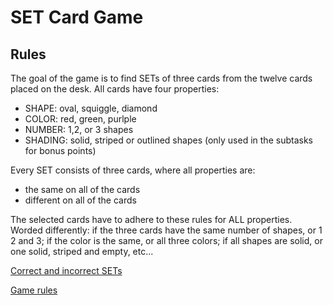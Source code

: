 # SET Card Game
## Rules
The goal of the game is to find SETs of three cards from the twelve cards placed on the desk. All cards have four properties:

* SHAPE: oval, squiggle, diamond
* COLOR: red, green, purlple
* NUMBER: 1,2, or 3 shapes
* SHADING: solid, striped or outlined shapes (only used in the subtasks for bonus points)

Every SET consists of three cards, where all properties are:

* the same on all of the cards
* different on all of the cards

The selected cards have to adhere to these rules for ALL properties. Worded differently: if the three cards have the same number of shapes, or 1 2 and 3; if the color is the same, or all three colors; if all shapes are solid, or one solid, striped and empty, etc...

[Correct and incorrect SETs](https://www.masterbaboon.com/wp-content/uploads/2010/09/sets_examples1-1024x586.png)

[Game rules](https://www.setgame.com/sites/default/files/instructions/SET%20INSTRUCTIONS%20-%20ENGLISH.pdf)
